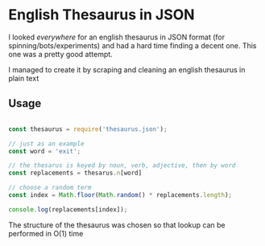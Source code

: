 # English Thesaurus in JSON

I looked *everywhere* for an english thesaurus in JSON format (for spinning/bots/experiments) and had a hard time finding a decent one. This one was a pretty good attempt.

I managed to create it by scraping and cleaning an english thesaurus in plain text

## Usage
```js

const thesaurus = require('thesaurus.json');

// just as an example
const word = 'exit';

// the thesarus is keyed by noun, verb, adjective, then by word
const replacements = thesarus.n[word]

// choose a random term
const index = Math.floor(Math.random() * replacements.length);

console.log(replacements[index]);

```

The structure of the thesaurus was chosen so that lookup can be performed in O(1) time
